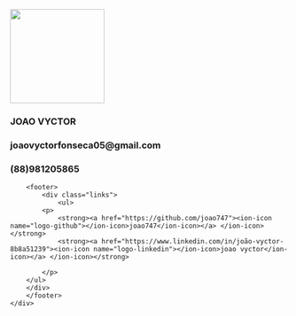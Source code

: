 <!DOCTYPE html>
<html lang="en">
<head>
    <meta charset="UTF-8">
    <meta http-equiv="X-UA-Compatible" content="IE=edge">
    <meta name="viewport" content="width=device-width, initial-scale=1.0">
    <title>Document</title>
    <link rel="stylesheet" href="cartao2.css"> 
</head>
<body>
    <div class="container">
        <div class="imagem">
            <img src="img/j.jpg" alt="" width="170px" height="170px">
        </div>
        <div class="nome">
            <h3>JOAO VYCTOR</h3>
        </div>
        <div class="name">
            <h3>joaovyctorfonseca05@gmail.com</h3>
            <h3>(88)981205865</h3>
        </div>
        
        <footer>
            <div class="links">
                <ul>   
            <p>
                <strong><a href="https://github.com/joao747"><ion-icon name="logo-github"></ion-icon>joao747</ion-icon></a> </ion-icon></strong> 
                <strong><a href="https://www.linkedin.com/in/joão-vyctor-8b8a51239"><ion-icon name="logo-linkedin"></ion-icon>joao vyctor</ion-icon></a> </ion-icon></strong> 
                 
            </p>
        </ul>
        </div>
        </footer>
    </div>
</div>
    <script type="module" src="https://unpkg.com/ionicons@5.5.2/dist/ionicons/ionicons.esm.js"></script>
<script nomodule src="https://unpkg.com/ionicons@5.5.2/dist/ionicons/ionicons.js"></script>
<script type="module" src="https://unpkg.com/ionicons@5.5.2/dist/ionicons/ionicons.esm.js"></script>
<script nomodule src="https://unpkg.com/ionicons@5.5.2/dist/ionicons/ionicons.js"></script>
</body>
</html>
